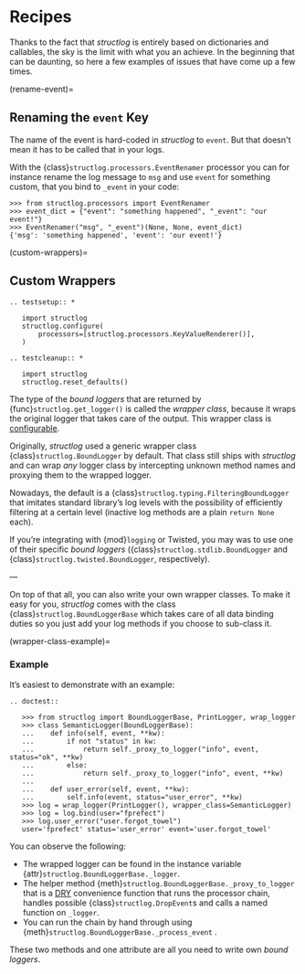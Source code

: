 # Recipes

Thanks to the fact that *structlog* is entirely based on dictionaries and callables, the sky is the limit with what you an achieve.
In the beginning that can be daunting, so here a few examples of issues that have come up a few times.


(rename-event)=

## Renaming the `event` Key

The name of the event is hard-coded in *structlog* to `event`.
But that doesn't mean it has to be called that in your logs.

With the {class}`structlog.processors.EventRenamer` processor you can for instance rename  the log message to `msg` and use `event` for something custom, that you bind to `_event` in your code:

```pycon
>>> from structlog.processors import EventRenamer
>>> event_dict = {"event": "something happened", "_event": "our event!"}
>>> EventRenamer("msg", "_event")(None, None, event_dict)
{'msg': 'something happened', 'event': 'our event!'}
```


(custom-wrappers)=

## Custom Wrappers

```{eval-rst}
.. testsetup:: *

   import structlog
   structlog.configure(
       processors=[structlog.processors.KeyValueRenderer()],
   )
```

```{eval-rst}
.. testcleanup:: *

   import structlog
   structlog.reset_defaults()

```

The type of the *bound loggers* that are returned by {func}`structlog.get_logger()` is called the *wrapper class*, because it wraps the original logger that takes care of the output.
This wrapper class is [configurable](configuration.md).

Originally, *structlog* used a generic wrapper class {class}`structlog.BoundLogger` by default.
That class still ships with *structlog* and can wrap *any* logger class by intercepting unknown method names and proxying them to the wrapped logger.

Nowadays, the default is a {class}`structlog.typing.FilteringBoundLogger` that imitates standard library’s log levels with the possibility of efficiently filtering at a certain level (inactive log methods are a plain `return None` each).

If you’re integrating with {mod}`logging` or Twisted, you may was to use one of their specific *bound loggers* ({class}`structlog.stdlib.BoundLogger` and {class}`structlog.twisted.BoundLogger`, respectively).

—

On top of that all, you can also write your own wrapper classes.
To make it easy for you, *structlog* comes with the class {class}`structlog.BoundLoggerBase` which takes care of all data binding duties so you just add your log methods if you choose to sub-class it.

(wrapper-class-example)=

### Example

It’s easiest to demonstrate with an example:

```{eval-rst}
.. doctest::

   >>> from structlog import BoundLoggerBase, PrintLogger, wrap_logger
   >>> class SemanticLogger(BoundLoggerBase):
   ...    def info(self, event, **kw):
   ...        if not "status" in kw:
   ...            return self._proxy_to_logger("info", event, status="ok", **kw)
   ...        else:
   ...            return self._proxy_to_logger("info", event, **kw)
   ...
   ...    def user_error(self, event, **kw):
   ...        self.info(event, status="user_error", **kw)
   >>> log = wrap_logger(PrintLogger(), wrapper_class=SemanticLogger)
   >>> log = log.bind(user="fprefect")
   >>> log.user_error("user.forgot_towel")
   user='fprefect' status='user_error' event='user.forgot_towel'
```

You can observe the following:

- The wrapped logger can be found in the instance variable {attr}`structlog.BoundLoggerBase._logger`.
- The helper method {meth}`structlog.BoundLoggerBase._proxy_to_logger` that is a [DRY] convenience function that runs the processor chain, handles possible {class}`structlog.DropEvent`s and calls a named function on `_logger`.
- You can run the chain by hand through using {meth}`structlog.BoundLoggerBase._process_event` .

These two methods and one attribute are all you need to write own *bound loggers*.

[dry]: https://en.wikipedia.org/wiki/Don%27t_repeat_yourself
